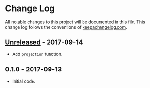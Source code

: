 # Change Log

All notable changes to this project will be documented in
this file. This change log follows the conventions of
[keepachangelog.com](http://keepachangelog.com/).

## [Unreleased] - 2017-09-14
- Add `projection` function.

## 0.1.0 - 2017-09-13
- Initial code.

[Unreleased]: https://github.com/chrisjd-uk/mapx/compare/0.1.0...HEAD
